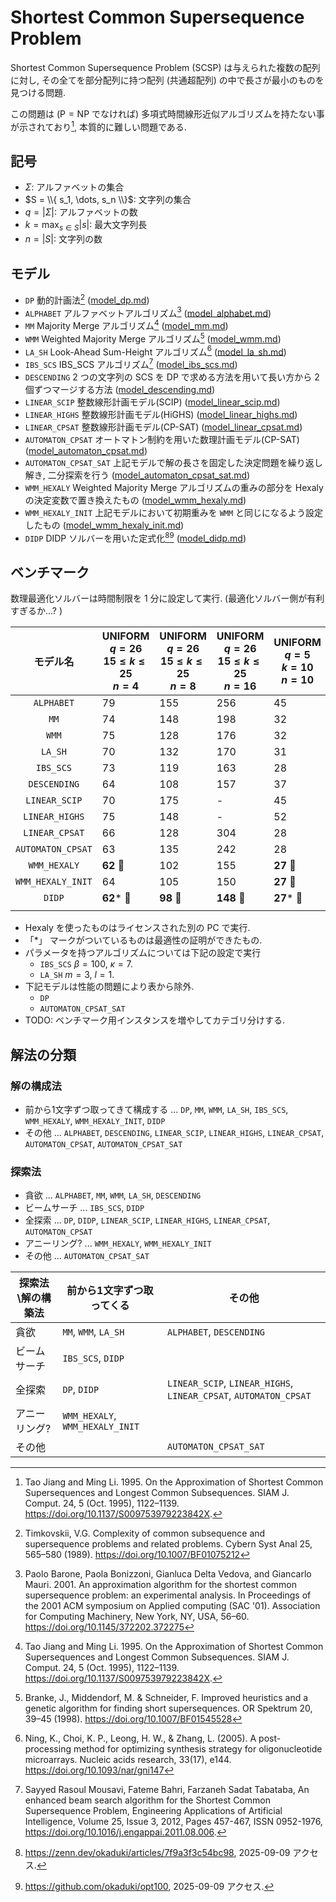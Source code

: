# Shortest Common Supersequence Problem

Shortest Common Supersequence Problem (SCSP) は与えられた複数の配列に対し,
その全てを部分配列に持つ配列 (共通超配列) の中で長さが最小のものを見つける問題. 

この問題は ($\mathrm{P} = \mathrm{NP}$ でなければ) 多項式時間線形近似アルゴリズムを持たない事が示されており[^1], 
本質的に難しい問題である. 

## 記号

- $\Sigma$: アルファベットの集合
- $S = \\{ s_1, \dots, s_n \\}$: 文字列の集合
- $q = |\Sigma|$: アルファベットの数
- $k = \max_{s \in S} |s|$: 最大文字列長
- $n = |S|$: 文字列の数

## モデル

- `DP` 動的計画法[^5] ([model_dp.md](./model_dp.md))
- `ALPHABET` アルファベットアルゴリズム[^3] ([model_alphabet.md](./model_alphabet.md))
- `MM` Majority Merge アルゴリズム[^1] ([model_mm.md](./model_mm.md))
- `WMM` Weighted Majority Merge アルゴリズム[^4] ([model_wmm.md](./model_wmm.md))
- `LA_SH` Look-Ahead Sum-Height アルゴリズム[^7] ([model_la_sh.md](./model_la_sh.md))
- `IBS_SCS` IBS_SCS アルゴリズム[^2] ([model_ibs_scs.md](./model_ibs_scs.md))
- `DESCENDING` 2 つの文字列の SCS を DP で求める方法を用いて長い方から 2 個ずつマージする方法 ([model_descending.md](./model_descending.md))
- `LINEAR_SCIP` 整数線形計画モデル(SCIP) ([model_linear_scip.md](./model_linear_scip.md))
- `LINEAR_HIGHS` 整数線形計画モデル(HiGHS) ([model_linear_highs.md](./model_linear_highs.md))
- `LINEAR_CPSAT` 整数線形計画モデル(CP-SAT) ([model_linear_cpsat.md](./model_linear_cpsat.md))
- `AUTOMATON_CPSAT` オートマトン制約を用いた数理計画モデル(CP-SAT) ([model_automaton_cpsat.md](./model_automaton_cpsat.md))
- `AUTOMATON_CPSAT_SAT` 上記モデルで解の長さを固定した決定問題を繰り返し解き, 二分探索を行う ([model_automaton_cpsat_sat.md](./model_automaton_cpsat_sat.md))
- `WMM_HEXALY` Weighted Majority Merge アルゴリズムの重みの部分を Hexaly の決定変数で置き換えたもの ([model_wmm_hexaly.md](./model_wmm_hexaly.md))
- `WMM_HEXALY_INIT` 上記モデルにおいて初期重みを `WMM` と同じになるよう設定したもの ([model_wmm_hexaly_init.md](./model_wmm_hexaly_init.md))
- `DIDP` DIDP ソルバーを用いた定式化[^8][^6] ([model_didp.md](./model_didp.md))

## ベンチマーク

数理最適化ソルバーは時間制限を 1 分に設定して実行. (最適化ソルバー側が有利すぎるか...? )

| モデル名 | UNIFORM <br> $q=26$ <br> $15 \leq k \leq 25$ <br> $n=4$ | UNIFORM <br> $q=26$ <br> $15 \leq k \leq 25$ <br> $n=8$ | UNIFORM <br> $q=26$ <br> $15 \leq k \leq 25$ <br> $n=16$ | UNIFORM <br> $q=5$ <br> $k=10$ <br> $n=10$ | UNIFORM <br> $q=5$ <br> $k=10$ <br> $n=50$ | NUCLEOTIDE <br> $k=10$ <br> $n=10$ | NUCLEOTIDE <br> $k=50$ <br> $n=50$ | PROTEIN <br> $k=10$ <br> $n=10$ | PROTEIN <br> $k=50$ <br> $n=50$ |
| :---: | --- | --- | --- | --- | --- | --- | --- | --- | --- |
| `ALPHABET`        | 79 | 155 | 256 | 45 | 50 | 39 | 201 | 71 | 782 |
| `MM`              | 74 | 148 | 198 | 32 | 36 | 27 | 150 | 62 | 536 |
| `WMM`             | 75 | 128 | 176 | 32 | 37 | 26 | 146 | 57 | 475 |
| `LA_SH` | 70 | 132 | 170 | 31 | 38 | 28 | 144 | 51 | 497|
| `IBS_SCS`         | 73 | 119 | 163 | 28 | **34** 🥇 | **24** 🥇 | 135 | 49 | 876 |
| `DESCENDING`      | 64 | 108 | 157 | 37 | 71 | 35 | 185 | 53 | 458 |
| `LINEAR_SCIP`     | 70 | 175 | - | 45 | - | 42 | - | 70 | - |
| `LINEAR_HIGHS`    | 75 | 148 | - | 52 | - | 32 | - | 66 | - |
| `LINEAR_CPSAT`    | 66 | 128 | 304 | 28 | 463 | **24** 🥇 | - | 49 | - |
| `AUTOMATON_CPSAT` | 63 | 135 | 242 | 28 | 39 | **24** 🥇 | - | 46 | - |
| `WMM_HEXALY`      | **62** 🥇 | 102 | 155 | **27** 🥇 | **34** 🥇 | **24** 🥇 | 136 | **44** 🥇 | 498 |
| `WMM_HEXALY_INIT` | 64 | 105 | 150 | **27** 🥇 | **34** 🥇 | **24** 🥇 | 138 | 45 | **454** 🥇 |
| `DIDP`            | **62*** 🥇 | **98** 🥇 | **148** 🥇 | **27*** 🥇 | **34** 🥇 | **24*** 🥇 | **133** 🥇 | **44** 🥇 | 494 |
| | | | | | | | | | |

- Hexaly を使ったものはライセンスされた別の PC で実行. 
- 「*」 マークがついているものは最適性の証明ができたもの.
- パラメータを持つアルゴリズムについては下記の設定で実行
  - `IBS_SCS` $\beta = 100$, $\kappa = 7$. 
  - `LA_SH` $m = 3$, $l = 1$.
- 下記モデルは性能の問題により表から除外.
  - `DP`
  - `AUTOMATON_CPSAT_SAT`
- TODO: ベンチマーク用インスタンスを増やしてカテゴリ分けする. 

## 解法の分類

### 解の構成法

- 前から1文字ずつ取ってきて構成する ... `DP`, `MM`, `WMM`, `LA_SH`, `IBS_SCS`, `WMM_HEXALY`, `WMM_HEXALY_INIT`, `DIDP`
- その他 ... `ALPHABET`, `DESCENDING`, `LINEAR_SCIP`, `LINEAR_HIGHS`, `LINEAR_CPSAT`, `AUTOMATON_CPSAT`, `AUTOMATON_CPSAT_SAT`

### 探索法

- 貪欲 ... `ALPHABET`, `MM`, `WMM`, `LA_SH`, `DESCENDING`
- ビームサーチ ... `IBS_SCS`, `DIDP`
- 全探索 ... `DP`, `DIDP`, `LINEAR_SCIP`, `LINEAR_HIGHS`, `LINEAR_CPSAT`, `AUTOMATON_CPSAT`
- アニーリング? ... `WMM_HEXALY`, `WMM_HEXALY_INIT`
- その他 ... `AUTOMATON_CPSAT_SAT`

| 探索法\解の構築法 | 前から1文字ずつ取ってくる | その他 |
| --- | --- | --- |
| 貪欲 | `MM`, `WMM`, `LA_SH` | `ALPHABET`, `DESCENDING` |
| ビームサーチ | `IBS_SCS`, `DIDP` | |
| 全探索 | `DP`, `DIDP` | `LINEAR_SCIP`, `LINEAR_HIGHS`, `LINEAR_CPSAT`, `AUTOMATON_CPSAT` |
| アニーリング? | `WMM_HEXALY`, `WMM_HEXALY_INIT` | |
| その他 | | `AUTOMATON_CPSAT_SAT` |

[^1]: Tao Jiang and Ming Li. 1995. On the Approximation of Shortest Common Supersequences and Longest Common Subsequences. SIAM J. Comput. 24, 5 (Oct. 1995), 1122–1139. https://doi.org/10.1137/S009753979223842X. 
[^2]: Sayyed Rasoul Mousavi, Fateme Bahri, Farzaneh Sadat Tabataba, An enhanced beam search algorithm for the Shortest Common Supersequence Problem, Engineering Applications of Artificial Intelligence, Volume 25, Issue 3, 2012, Pages 457-467, ISSN 0952-1976, https://doi.org/10.1016/j.engappai.2011.08.006.
[^3]: Paolo Barone, Paola Bonizzoni, Gianluca Delta Vedova, and Giancarlo Mauri. 2001. An approximation algorithm for the shortest common supersequence problem: an experimental analysis. In Proceedings of the 2001 ACM symposium on Applied computing (SAC '01). Association for Computing Machinery, New York, NY, USA, 56–60. https://doi.org/10.1145/372202.372275
[^4]: Branke, J., Middendorf, M. & Schneider, F. Improved heuristics and a genetic algorithm for finding short supersequences. OR Spektrum 20, 39–45 (1998). https://doi.org/10.1007/BF01545528
[^5]: Timkovskii, V.G. Complexity of common subsequence and supersequence problems and related problems. Cybern Syst Anal 25, 565–580 (1989). https://doi.org/10.1007/BF01075212
[^6]: https://github.com/okaduki/opt100, 2025-09-09 アクセス. 
[^7]: Ning, K., Choi, K. P., Leong, H. W., & Zhang, L. (2005). A post-processing method for optimizing synthesis strategy for oligonucleotide microarrays. Nucleic acids research, 33(17), e144. https://doi.org/10.1093/nar/gni147
[^8]: https://zenn.dev/okaduki/articles/7f9a3f3c54bc98, 2025-09-09 アクセス. 
